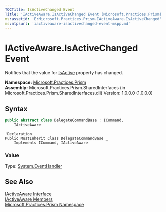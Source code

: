 ```yaml
---
TOCTitle: IsActiveChanged Event
Title: 'IActiveAware.IsActiveChanged Event (Microsoft.Practices.Prism)'
ms:assetid: 'E:Microsoft.Practices.Prism.IActiveAware.IsActiveChanged'
ms:mtpsurl: 'iactiveaware-isactivechanged-event-mspp.md'
---
```



# IActiveAware.IsActiveChanged Event

Notifies that the value for [IsActive](https://msdn.microsoft.com/library/microsoft.practices.prism.iactiveaware.isactive) property has changed.

**Namespace:** [Microsoft.Practices.Prism](https://msdn.microsoft.com/library/microsoft.practices.prism)<br/>
**Assembly:** Microsoft.Practices.Prism.SharedInterfaces (in Microsoft.Practices.Prism.SharedInterfaces.dll) Version: 1.0.0.0 (1.0.0.0)

## Syntax

```C#
public abstract class DelegateCommandBase : ICommand, 
	IActiveAware
```

```VB
'Declaration
Public MustInherit Class DelegateCommandBase _
	Implements ICommand, IActiveAware
```

### Value

Type: [System.EventHandler](http://msdn.microsoft.com/en-us/library/xhb70ccc)

## See Also

[IActiveAware Interface](https://msdn.microsoft.com/library/microsoft.practices.prism.iactiveaware)<br/>
[IActiveAware Members](https://msdn.microsoft.com/library/microsoft.practices.prism.iactiveaware)<br/>
[Microsoft.Practices.Prism Namespace](https://msdn.microsoft.com/library/microsoft.practices.prism)